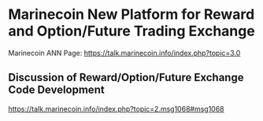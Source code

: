 # Marinecoin New Platform for Reward and Option/Future Trading Exchange 

Marinecoin ANN Page: 
https://talk.marinecoin.info/index.php?topic=3.0

## Discussion of Reward/Option/Future Exchange Code Development

https://talk.marinecoin.info/index.php?topic=2.msg1068#msg1068



